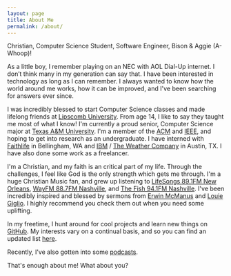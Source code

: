 ```yaml
---
layout: page
title: About Me
permalink: /about/
---
```


<span class="bio">
  Christian, Computer Science Student, Software Engineer, Bison & Aggie (A-Whoop)!
</span>

As a little boy, I remember playing on an NEC with AOL Dial-Up internet. I don’t think many in my generation can say that. I have
been interested in technology as long as I can remember. I always wanted to know how the world around me works, how it can be improved,
and I've been searching for answers ever since.

I was incredibly blessed to start Computer Science classes and made
lifelong friends at [Lipscomb University](http://lipscomb.edu). From age 14, I like to say they taught me most of what I know! I'm currently a proud senior, Computer Science major at [Texas
A&M University](http://www.tamu.edu/).  I'm a member of the [ACM](http://acm.org) and [IEEE](http://ieee.org), and hoping to get into research as an undergraduate. I have interned with [Faithlife](http://faithlife.com) in Bellingham, WA and [IBM](http://ibm.com) / [The Weather Company](http://www.theweathercompany.com/) in Austin, TX. I have also done some work as a freelancer.

I'm a Christian, and my faith is an critical part of my life. Through the challenges, I feel like God is the only strength which gets me through. I'm a huge Christian Music fan, and grew up listening to [LifeSongs 89.1FM New Orleans](http://lifesongs.com), [WayFM 88.7FM Nashville](http://wayfm.com), and [The Fish 94.1FM Nashville](http://www.94fmthefish.net/). I've been incredibly inspired and blessed by sermons from [Erwin McManus](https://youtube.com/watch?v=o_vIiezUR1s) and [Louie Giglio](https://youtube.com/watch?v=iYFHQzLp4fM). I highly recommend you check them out when you need some uplifting.

In my freetime, I hunt around for cool projects and learn new things on [GitHub](https://github.com/codeblooded?tab=stars). My interests vary on a continual basis, and so you can find an updated list [here](/interests).

Recently, I've also gotten into some [podcasts](/podcasts).

That's enough about me! What about you?
